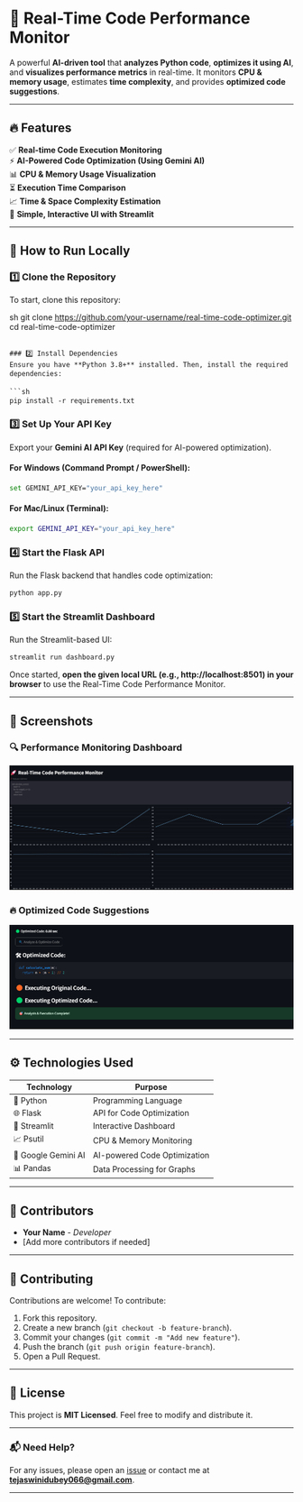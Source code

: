 # 🚀 Real-Time Code Performance Monitor

A powerful **AI-driven tool** that **analyzes Python code**, **optimizes it using AI**, and **visualizes performance metrics** in real-time. It monitors **CPU & memory usage**, estimates **time complexity**, and provides **optimized code suggestions**.

---

## 🔥 Features
✅ **Real-time Code Execution Monitoring**  
⚡ **AI-Powered Code Optimization (Using Gemini AI)**  
📊 **CPU & Memory Usage Visualization**  
⏳ **Execution Time Comparison**  
📈 **Time & Space Complexity Estimation**  
🎯 **Simple, Interactive UI with Streamlit**  

---

## 🚀 How to Run Locally

### 1️⃣ Clone the Repository  
To start, clone this repository:

sh
git clone https://github.com/your-username/real-time-code-optimizer.git
cd real-time-code-optimizer
```

### 2️⃣ Install Dependencies  
Ensure you have **Python 3.8+** installed. Then, install the required dependencies:

```sh
pip install -r requirements.txt
```

### 3️⃣ Set Up Your API Key  
Export your **Gemini AI API Key** (required for AI-powered optimization).  

#### **For Windows (Command Prompt / PowerShell):**
```sh
set GEMINI_API_KEY="your_api_key_here"
```

#### **For Mac/Linux (Terminal):**
```sh
export GEMINI_API_KEY="your_api_key_here"
```

### 4️⃣ Start the Flask API  
Run the Flask backend that handles code optimization:

```sh
python app.py
```

### 5️⃣ Start the Streamlit Dashboard  
Run the Streamlit-based UI:

```sh
streamlit run dashboard.py
```

Once started, **open the given local URL (e.g., http://localhost:8501) in your browser** to use the Real-Time Code Performance Monitor.

---

## 📸 Screenshots  

### 🔍 **Performance Monitoring Dashboard**
![Dashboard](image.png)

### 🔥 **Optimized Code Suggestions**
![Optimized Code](image-1.png)

---

## ⚙️ Technologies Used  

| Technology | Purpose |
|------------|---------|
| 🐍 Python | Programming Language |
| 🌐 Flask | API for Code Optimization |
| 🎨 Streamlit | Interactive Dashboard |
| 📈 Psutil | CPU & Memory Monitoring |
| 🧠 Google Gemini AI | AI-powered Code Optimization |
| 📊 Pandas | Data Processing for Graphs |

---

## 👥 Contributors  
- **Your Name** - *Developer*  
- [Add more contributors if needed]

---

## 🤝 Contributing  

Contributions are welcome! To contribute:  
1. Fork this repository.  
2. Create a new branch (`git checkout -b feature-branch`).  
3. Commit your changes (`git commit -m "Add new feature"`).  
4. Push the branch (`git push origin feature-branch`).  
5. Open a Pull Request.

---

## 📝 License  
This project is **MIT Licensed**. Feel free to modify and distribute it.

---

### 📬 Need Help?  
For any issues, please open an [issue](https://github.com/Tejaswini0615/realtime-code-optimizer/issues) or contact me at **tejaswinidubey066@gmail.com**.

---
